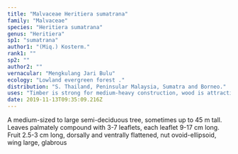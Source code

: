 ```yaml
---
title: "Malvaceae Heritiera sumatrana"
family: "Malvaceae"
species: "Heritiera sumatrana"
genus: "Heritiera"
sp1: "sumatrana"
author1: "(Miq.) Kosterm."
rank1: ""
sp2: ""
author2: ""
vernacular: "Mengkulang Jari Bulu"
ecology: "Lowland evergreen forest ."
distribution: "S. Thailand, Peninsular Malaysia, Sumatra and Borneo."
uses: "Timber is strong for medium-heavy construction, wood is attractive for decorative work as as furniture and interior finish."
date: 2019-11-13T09:35:09.216Z
---
```

A medium-sized to large semi-deciduous tree, sometimes up to 45 m tall. Leaves palmately compound with 3-7 leaflets, each leaflet 9-17 cm long. Fruit 2.5-3 cm long, dorsally and ventrally flattened, nut ovoid-ellipsoid, wing large, glabrous